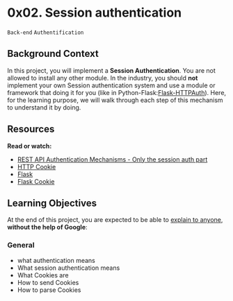 # 0x02. Session authentication
`Back-end` `Authentification`

## Background Context
In this project, you will implement a **Session Authentication**. You are not allowed to install any other module.
In the industry, you should **not** implement your own Session authentication system and use a module or framework that doing it for you (like in Python-Flask:[Flask-HTTPAuth](https://flask-httpauth.readthedocs.io/en/latest/)). Here, for the learning purpose, we will walk through each step of this mechanism to understand it by doing.

## Resources
**Read or watch:**
- [REST API Authentication Mechanisms - Only the session auth part](https://www.youtube.com/watch?v=501dpx2IjGY)
- [HTTP Cookie](https://developer.mozilla.org/en-US/docs/Web/HTTP/Headers/Cookie)
- [Flask](https://palletsprojects.com/p/flask/)
- [Flask Cookie](https://flask.palletsprojects.com/en/1.1.x/quickstart/#cookies)

## Learning Objectives
At the end of this project, you are expected to be able to [explain to anyone](https://fs.blog/feynman-learning-technique/), **without the help of Google**:

### General
- what authentication means
- What session authentication means
- What Cookies are
- How to send Cookies
- How to parse Cookies
